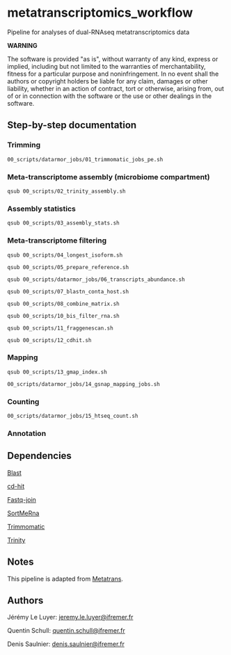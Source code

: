 # metatranscriptomics_workflow

Pipeline for analyses of dual-RNAseq metatranscriptomics data

**WARNING**

The software is provided "as is", without warranty of any kind, express or implied, including but not limited to the warranties of merchantability, fitness for a particular purpose and noninfringement. In no event shall the authors or copyright holders be liable for any claim, damages or other liability, whether in an action of contract, tort or otherwise, arising from, out of or in connection with the software or the use or other dealings in the software.

## Step-by-step documentation

### Trimming
```
00_scripts/datarmor_jobs/01_trimmomatic_jobs_pe.sh
```

### Meta-transcriptome assembly (microbiome compartment)
```
qsub 00_scripts/02_trinity_assembly.sh
```

### Assembly statistics
```
qsub 00_scripts/03_assembly_stats.sh
```

### Meta-transcriptome filtering

```
qsub 00_scripts/04_longest_isoform.sh
```

```
qsub 00_scripts/05_prepare_reference.sh
```

```
qsub 00_scripts/datarmor_jobs/06_transcripts_abundance.sh
```

```
qsub 00_scripts/07_blastn_conta_host.sh
```

```
qsub 00_scripts/08_combine_matrix.sh
```

```
qsub 00_scripts/10_bis_filter_rna.sh
```

```
qsub 00_scripts/11_fraggenescan.sh
```

```
qsub 00_scripts/12_cdhit.sh
```

### Mapping

```
qsub 00_scripts/13_gmap_index.sh
```

```
00_scripts/datarmor_jobs/14_gsnap_mapping_jobs.sh
```

### Counting

```
00_scripts/datarmor_jobs/15_htseq_count.sh
```

### Annotation

## Dependencies

[Blast](https://www.ncbi.nlm.nih.gov/books/NBK279680/)

[cd-hit](http://weizhongli-lab.org/cd-hit/)

[Fastq-join](https://bioconda.github.io/recipes/fastq-join/README.html)

[SortMeRna](http://bioinfo.lifl.fr/RNA/sortmerna/)

[Trimmomatic](http://www.usadellab.org/cms/index.php?page=trimmomatic)

[Trinity](https://github.com/trinityrnaseq/trinityrnaseq/wiki)

## Notes

This pipeline is adapted from [Metatrans](http://www.metatrans.org/).

## Authors

Jérémy Le Luyer: jeremy.le.luyer@ifremer.fr

Quentin Schull: quentin.schull@ifremer.fr

Denis Saulnier: denis.saulnier@ifremer.fr

